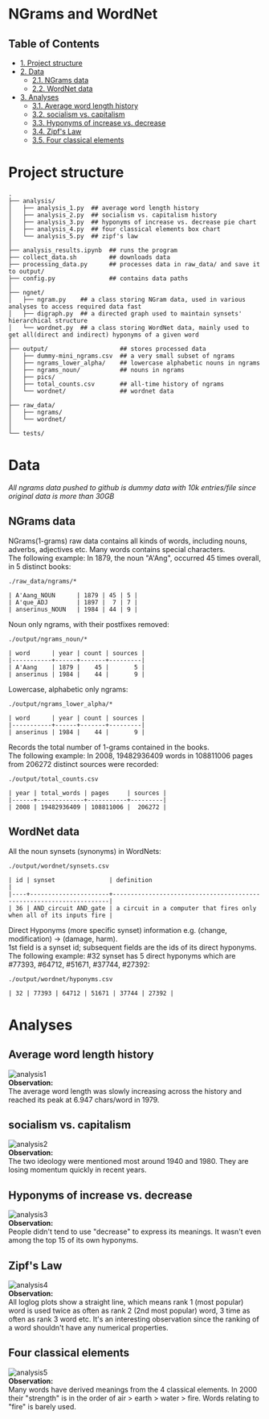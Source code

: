 # NGrams and WordNet
<div id="table-of-contents">
<h2>Table of Contents</h2>
<div id="text-table-of-contents">
<ul>
<li><a href="#sec-1">1. Project structure</a></li>
<li><a href="#sec-2">2. Data</a>
<ul>
<li><a href="#sec-2-1">2.1. NGrams data</a></li>
<li><a href="#sec-2-2">2.2. WordNet data</a></li>
</ul>
</li>
<li><a href="#sec-3">3. Analyses</a>
<ul>
<li><a href="#sec-3-1">3.1. Average word length history</a></li>
<li><a href="#sec-3-2">3.2. socialism vs. capitalism</a></li>
<li><a href="#sec-3-3">3.3. Hyponyms of increase vs. decrease</a></li>
<li><a href="#sec-3-4">3.4. Zipf's Law</a></li>
<li><a href="#sec-3-5">3.5. Four classical elements</a></li>
</ul>
</li>
</ul>
</div>
</div>


# Project structure<a id="sec-1" name="sec-1"></a>

    .
    ├── analysis/
    │   ├── analysis_1.py  ## average word length history
    │   ├── analysis_2.py  ## socialism vs. capitalism history
    │   ├── analysis_3.py  ## hyponyms of increase vs. decrease pie chart
    │   ├── analysis_4.py  ## four classical elements box chart
    │   └── analysis_5.py  ## zipf's law
    │
    ├── analysis_results.ipynb  ## runs the program
    ├── collect_data.sh         ## downloads data
    ├── processing_data.py      ## processes data in raw_data/ and save it to output/
    ├── config.py               ## contains data paths
    │
    ├── ngnet/
    │   ├── ngram.py    ## a class storing NGram data, used in various analyses to access required data fast
    │   ├── digraph.py  ## a directed graph used to maintain synsets' hierarchical structure
    │   └── wordnet.py  ## a class storing WordNet data, mainly used to get all(direct and indirect) hyponyms of a given word
    │
    ├── output/                    ## stores processed data
    │   ├── dummy-mini_ngrams.csv  ## a very small subset of ngrams
    │   ├── ngrams_lower_alpha/    ## lowercase alphabetic nouns in ngrams
    │   ├── ngrams_noun/           ## nouns in ngrams
    │   ├── pics/
    │   ├── total_counts.csv       ## all-time history of ngrams
    │   └── wordnet/               ## wordnet data
    │
    ├── raw_data/
    │   ├── ngrams/
    │   └── wordnet/
    │
    └── tests/

# Data<a id="sec-2" name="sec-2"></a>

*All ngrams data pushed to github is dummy data with 10k entries/file since original data is more than 30GB*

## NGrams data<a id="sec-2-1" name="sec-2-1"></a>

NGrams(1-grams) raw data contains all kinds of words, including nouns, adverbs, adjectives etc. Many words contains special characters.  
The following example: In 1879, the noun "A'Ang", occurred 45 times overall, in 5 distinct books:

    ./raw_data/ngrams/*
    
    | A'Aang_NOUN      | 1879 | 45 | 5 |
    | A'que_ADJ        | 1897 |  7 | 7 |
    | anserinus_NOUN   | 1984 | 44 | 9 |

Noun only ngrams, with their postfixes removed:

    ./output/ngrams_noun/*
    
    | word      | year | count | sources |
    |-----------+------+-------+---------|
    | A'Aang    | 1879 |    45 |       5 |
    | anserinus | 1984 |    44 |       9 |

Lowercase, alphabetic only ngrams:

    ./output/ngrams_lower_alpha/*
    
    | word      | year | count | sources |
    |-----------+------+-------+---------|
    | anserinus | 1984 |    44 |       9 |

Records the total number of 1-grams contained in the books.  
The following example: In 2008, 19482936409 words in 108811006 pages from 206272 distinct sources were recorded:

    ./output/total_counts.csv
    
    | year | total_words | pages     | sources |
    |------+-------------+-----------+---------|
    | 2008 | 19482936409 | 108811006 |  206272 |

## WordNet data<a id="sec-2-2" name="sec-2-2"></a>

All the noun synsets (synonyms) in WordNets:

    ./output/wordnet/synsets.csv
    
    | id | synset               | definition                                                          |
    |----+----------------------+---------------------------------------------------------------------|
    | 36 | AND_circuit AND_gate | a circuit in a computer that fires only when all of its inputs fire |

Direct Hyponyms (more specific synset) information e.g. (change, modification) -> (damage, harm).  
1st field is a synset id; subsequent fields are the ids of its direct hyponyms.  
The following example: #32 synset has 5 direct hyponyms which are #77393, #64712, #51671, #37744, #27392:

    ./output/wordnet/hyponyms.csv
    
    | 32 | 77393 | 64712 | 51671 | 37744 | 27392 |

# Analyses<a id="sec-3" name="sec-3"></a>

## Average word length history<a id="sec-3-1" name="sec-3-1"></a>

![analysis1](./output/pics/word_length.png)  
**Observation:**  
The average word length was slowly increasing across the history and reached its peak at 6.947 chars/word in 1979.  

## socialism vs. capitalism<a id="sec-3-2" name="sec-3-2"></a>

![analysis2](./output/pics/ideology.png)  
**Observation:**  
The two ideology were mentioned most around 1940 and 1980. They are losing momentum quickly in recent years.  

## Hyponyms of increase vs. decrease<a id="sec-3-3" name="sec-3-3"></a>

![analysis3](./output/pics/hyponyms_pie.png)  
**Observation:**  
People didn't tend to use "decrease" to express its meanings. It wasn't even among the top 15 of its own hyponyms.  

## Zipf's Law<a id="sec-3-4" name="sec-3-4"></a>

![analysis4](./output/pics/zipfs.png)  
**Observation:**  
All loglog plots show a straight line, which means rank 1 (most popular) word is used twice as often as rank 2 (2nd most popular) word, 3 time as often as rank 3 word etc. It's an interesting observation since the ranking of a word shouldn't have any numerical properties.  

## Four classical elements<a id="sec-3-5" name="sec-3-5"></a>

![analysis5](./output/pics/hyponyms_box.png)  
**Observation:**  
Many words have derived meanings from the 4 classical elements. In 2000 their "strength" is in the order of air > earth > water > fire. Words relating to "fire" is barely used.
